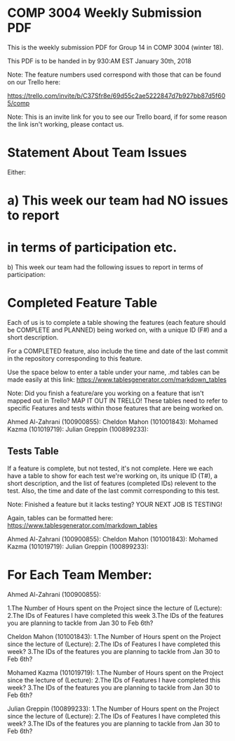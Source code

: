 # COMP 3004 Weekly Submission PDF

This is the weekly submission PDF for Group 14 in COMP 3004 (winter 18).

This PDF is to be handed in by 930:AM EST January 30th, 2018

Note: The feature numbers used correspond with those that can be found on our Trello here:

https://trello.com/invite/b/C37Sfr8e/69d55c2ae5222847d7b927bb87d5f605/comp

Note: This is an invite link for you to see our Trello board, if for some reason the link isn't working,
please contact us.

# Statement About Team Issues

Either:

# a) This week our team had NO issues to report

# in terms of participation etc.

b) This week our team had the following issues to report in terms of participation:

# Completed Feature Table

Each of us is to complete a table showing the features (each feature should be COMPLETE and
PLANNED) being worked on, with a unique ID (F#) and a short description.

For a COMPLETED feature, also include the time and date of the last commit in the repository
corresponding to this feature.

Use the space below to enter a table under your name, .md tables can be made easily at this link:
https://www.tablesgenerator.com/markdown_tables

Note: Did you finish a feature/are you working on a feature that isn't mapped out in Trello? MAP IT
OUT IN TRELLO! These tables need to refer to specific Features and tests within those features that
are being worked on.

Ahmed Al-Zahrani (100900855):
Cheldon Mahon (101001843):
Mohamed Kazma (101019719):
Julian Greppin (100899233):

## Tests Table

If a feature is complete, but not tested, it's not complete. Here we each have a table to show for
each test we're working on, its unique ID (T#), a short description, and the list of features
(completed IDs) relevent to the test. Also, the time and date of the last commit corresponding to
this test.

Note: Finished a feature but it lacks testing? YOUR NEXT JOB IS TESTING!

Again, tables can be formatted here: https://www.tablesgenerator.com/markdown_tables

Ahmed Al-Zahrani (100900855):
Cheldon Mahon (101001843):
Mohamed Kazma (101019719):
Julian Greppin (100899233):

# For Each Team Member:

Ahmed Al-Zahrani (100900855):

1.The Number of Hours spent on the Project since the lecture of (Lecture):
2.The IDs of Features I have completed this week
3.The IDs of the features you are planning to tackle from Jan 30 to Feb 6th?


Cheldon Mahon (101001843):
1.The Number of Hours spent on the Project since the lecture of (Lecture):
2.The IDs of Features I have completed this week?
3.The IDs of the features you are planning to tackle from Jan 30 to Feb 6th?


Mohamed Kazma (101019719):
1.The Number of Hours spent on the Project since the lecture of (Lecture):
2.The IDs of Features I have completed this week?
3.The IDs of the features you are planning to tackle from Jan 30 to Feb 6th?


Julian Greppin (100899233):
1.The Number of Hours spent on the Project since the lecture of (Lecture):
2.The IDs of Features I have completed this week?
3.The IDs of the features you are planning to tackle from Jan 30 to Feb 6th?
